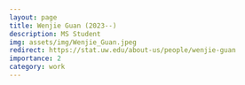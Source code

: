 ```yaml
---
layout: page
title: Wenjie Guan (2023--)
description: MS Student
img: assets/img/Wenjie_Guan.jpeg 
redirect: https://stat.uw.edu/about-us/people/wenjie-guan
importance: 2
category: work
---
```

